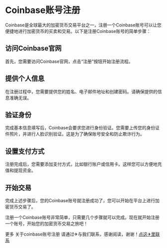 # Coinbase账号注册

Coinbase是全球最大的加密货币交易平台之一，注册一个Coinbase账号可以让您便捷地进行加密货币的买卖和交易。以下是注册Coinbase账号的简单步骤：

## 访问Coinbase官网
首先，您需要访问Coinbase官网，点击“注册”按钮开始注册流程。

## 提供个人信息
在注册过程中，您需要提供您的姓名、电子邮件地址和创建密码。请确保提供的信息准确无误。

## 验证身份
完成基本信息填写后，Coinbase会要求您进行身份验证。您需要上传您的身份证件照片，并进行人脸识别验证。这是为了确保账号安全和防止欺诈行为。

## 设置支付方式
注册完成后，您需要添加支付方式，比如银行账户或信用卡。这样您可以方便地充值和提现资金。

## 开始交易
完成上述步骤后，您的Coinbase账号就注册成功了，您可以开始在平台上进行加密货币交易了。

注册一个Coinbase账号非常简单，只需要几个步骤就可以完成。现在就开始注册一个账号，开始您的加密货币交易之旅吧！

更多 关于coinbase账号注册 请通过✈与我们联系，感谢阅读，谢谢！[点这✈里联系](https://acc.k02.cc)